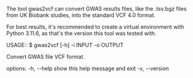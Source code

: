 The tool gwas2vcf can convert GWAS results files, like the .tsv.bgz files from UK Biobank studies, into the standard VCF 4.0 format.

For best results, it's recommended to create a virtual environment with Python 3.11.6, as that's the version this tool was tested with.

USAGE:: $ gwas2vcf [-h] -i INPUT -o OUTPUT

Convert GWAS file VCF format.

options:
  -h, --help   show this help message and exit
  -v, --version


